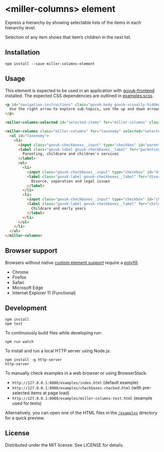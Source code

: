 # &lt;miller-columns&gt; element

Express a hierarchy by showing selectable lists of the items in each hierarchy level.

Selection of any item shows that item’s children in the next list.

## Installation

```
npm install --save miller-columns-element
```

## Usage

This element is expected to be used in an application with [govuk-frontend](https://github.com/alphagov/govuk-frontend) installed. The expected CSS dependencies are outlined in [examples.scss](./examples.scss).

```html
<p id="navigation-instructions" class="govuk-body govuk-visually-hidden">
  Use the right arrow to explore sub-topics, use the up and down arrows to find other topics.
</p>

<miller-columns-selected id="selected-items" for="miller-columns" class="miller-columns-selected"></miller-columns-selected>

<miller-columns class="miller-columns" for="taxonomy" selected="selected-items" id="miller-columns" aria-describedby="navigation-instructions">
  <ul id="taxonomy">
    <li>
      <input class="govuk-checkboxes__input" type="checkbox" id="parenting-childcare-and-children-s-services">
      <label class="govuk-label govuk-checkboxes__label" for="parenting-childcare-and-children-s-services">
        Parenting, childcare and children's services
      </label>
      <ul>
        <li>
          <input class="govuk-checkboxes__input" type="checkbox" id="divorce-separation-and-legal-issues">
          <label class="govuk-label govuk-checkboxes__label" for="divorce-separation-and-legal-issues">
            Divorce, separation and legal issues
          </label>
        </li>
        <li>
          <input class="govuk-checkboxes__input" type="checkbox" id="childcare-and-early-years">
          <label class="govuk-label govuk-checkboxes__label" for="childcare-and-early-years">
            Childcare and early years
          </label>
        </li>
      </ul>
    </li>
  </ul>
</miller-columns>
```

## Browser support

Browsers without native [custom element support][support] require a [polyfill][].

- Chrome
- Firefox
- Safari
- Microsoft Edge
- Internet Explorer 11 (Functional)

[support]: https://caniuse.com/#feat=custom-elementsv1
[polyfill]: https://github.com/webcomponents/custom-elements

## Development

```
npm install
npm test
```

To continuously build files while developing run:

```
npm run watch
```

To install and run a local HTTP server using Node.js:

```
npm install -g http-server
http-server
```

To manually check examples in a web browser or using BrowserStack:

- `http://127.0.0.1:8080/examples/index.html` (default example)
- `http://127.0.0.1:8080/examples/checkboxes-checked.html` (with pre-selected items at page load)
- `http://127.0.0.1:8080/examples/miller-columns-test.html` (example used for tests)

Alternatively, you can open one of the HTML files in the [`/examples`](https://github.com/alphagov/miller-columns-element/tree/master/examples) directory for a quick preview.

## License

Distributed under the MIT license. See LICENSE for details.
